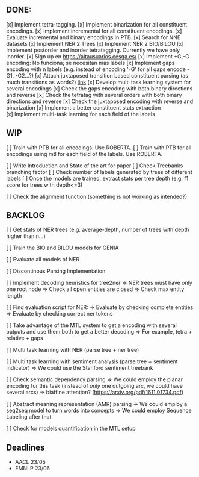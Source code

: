 ## DONE:

[x] Implement tetra-tagging.
[x] Implement binarization for all constituent encodings.
[x] Implement incremental for all constituent encodings.
[x] Evaluate incremental and binary encodings in PTB.
[x] Search for NNE datasets
[x] Implement NER 2 Trees
[x] Implement NER 2 BIO/BILOU
[x] Implement postorder and inorder tetratagging. Currently we have only inorder.
[x] Sign up en https://altausuarios.cesga.es/
[x] Implement +G,-G encoding: No funciona; se necesitan mas labels
[x] Implement gaps encoding with n labels (e.g. instead of encoding '-G' for all gaps encode -G1, -G2...?)
[x] Attach juxtaposed transition based constituent parsing (as much transitions as words?) [link](https://arxiv.org/pdf/2010.14568.pdf)
[x] Develop multi task learning system for several encodings
[x] Check the gaps encoding with both binary directions and reverse
[x] Check the tetratag with several orders with both binary directions and reverse
[x] Check the juxtaposed encoding with reverse and binarization
[x] Implement a better constituent stats extraction\
[x] Implement multi-task learning for each field of the labels

## WIP

[ ] Train with PTB for all encodings. Use ROBERTA.
[ ] Train with PTB for all encodings using mtl for each field of the labels. Use ROBERTA.

[ ] Write Introduction and State of the art for paper
[ ] Check Treebanks branching factor
[ ] Check number of labels generated by trees of different labels
[ ] Once the models are trained, extract stats per tree depth (e.g. f1 score for trees with depth<=3)

[ ] Check the alignment function (something is not working as intended?)


## BACKLOG

[ ] Get stats of NER trees (e.g. average-depth, number of trees with depth higher than n...)

[ ] Train the BIO and BILOU models for GENIA

[ ] Evaluate all models of NER

[ ] Discontinous Parsing Implementation

[ ] Implement decoding heuristics for tree2ner 
	=> NER trees must have only one root node
	=> Check all open entities are closed
	=> Check max entity length

[ ] Find evaluation script for NER:
	=> Evaluate by checking complete entities
	=> Evaluate by checking correct ner tokens

[ ] Take advantage of the MTL system to get a encoding with several outputs and use them both to get a better decoding
	=> For example, tetra + relative + gaps

[ ] Multi task learning with NER (parse tree + ner tree)

[ ] Multi task learning with sentiment analysis (parse tree + sentiment indicator)
	=> We could use the Stanford sentiment treebank

[ ] Check semantic dependency parsing
		=> We could employ the planar encoding for this task (instead of *only* one outgoing arc, we could have several arcs)
		=> biaffine attention? (https://arxiv.org/pdf/1611.01734.pdf)

[ ] Abstract meaning representation (AMR) parsing
		=> We could employ a seq2seq model to turn words into concepts
		=> We could employ Sequence Labeling after that

[ ] Check for models quantification in the MTL setup

## Deadlines
- AACL  23/05
- EMNLP 23/06
